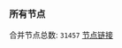 ### 所有节点
合并节点总数: `31457`
[节点链接](https://github.com/qjlxg/586/raw/refs/heads/master/sub/sub_merge_base64.txt)


